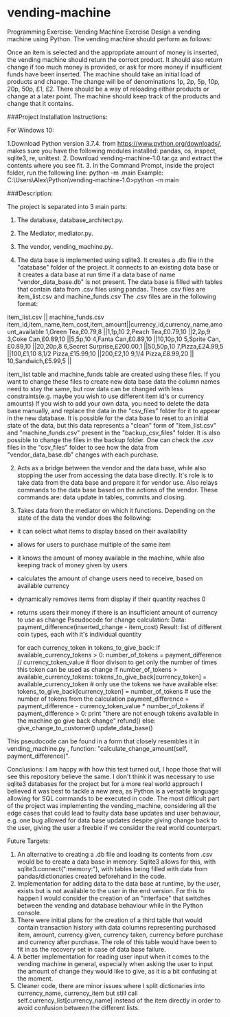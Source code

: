 # vending-machine
 
Programming Exercise: Vending Machine Exercise
Design a vending machine using Python. The vending machine should perform as follows:

Once an item is selected and the appropriate amount of money is inserted, the vending machine should return the correct product.
It should also return change if too much money is provided, or ask for more money if insufficient funds have been inserted.
The machine should take an initial load of products and change. The change will be of denominations 1p, 2p, 5p, 10p, 20p, 50p, £1, £2.
There should be a way of reloading either products or change at a later point.
The machine should keep track of the products and change that it contains.

###Project Installation Instructions:

For Windows 10:

1.Download Python version 3.7.4. from https://www.python.org/downloads/, makes sure you have the following modules installed: pandas, os, inspect, sqlite3, re, unittest.
2. Download vending-machine-1.0.tar.gz and extract the contents where you see fit.
3. In the Command Prompt, inside the project folder, run the following line: python -m .main Example: C:\Users\Alex\Python\vending-machine-1.0>python -m main

###Description:

The project is separated into 3 main parts:
1. The database, database_architect.py.
2. The Mediator, mediator.py.
3. The vendor, vending_machine.py.

1. The data base is implemented using sqlite3. It creates a .db file in the "database" folder of the project. It connects to an existing data base or it creates a data base at run time if a data base of name "vendor_data_base.db" is not present.
The data base is filled with tables that contain data from .csv files using pandas. These .csv files are item_list.csv and machine_funds.csv
The .csv files are in the following format:


item_list.csv			       || machine_funds.csv
item_id,item_name,item_cost,item_amount||currency_id,currency_name,amount_available
1,Green Tea,£0.79,8		       ||1,1p,10
2,Peach Tea,£0.79,10		       ||2,2p,9
3,Coke Can,£0.89,10		       ||5,5p,10
4,Fanta Can,£0.89,10		       ||10,10p,10
5,Sprite Can,£0.89,10		       ||20,20p,8
6,Secret Surprise,£200.00,1	       ||50,50p,10
7,Pizza,£24.99,5		       ||100,£1,10
8,1/2 Pizza,£15.99,10		       ||200,£2,10
9,1/4 Pizza,£8.99,20		       ||
10,Sandwich,£5.99,5		       ||



item_list table and machine_funds table are created using these files. If you want to change these files to create new data base data the column names need to stay the same, but row data can be changed with less constraints(e.g. maybe you wish to use different item id's or currency amounts)
If you wish to add your own data, you need to delete the data base manually, and replace the data in the "csv_files" folder for it to appear in the new database.
It is possible for the data base to reset to an initial state of the data, but this data represents a "clean" form of "item_list.csv" and "machine_funds.csv" present in the "backup_csv_files" folder. It is also possible to change the files in the backup folder.
One can check the .csv files in the "csv_files" folder to see how the data from "vendor_data_base.db" changes with each purchase.

2. Acts as a bridge between the vendor and the data base, while also stopping the user from accessing the data base directly. It's role is to take data from the data base and prepare it for vendor use. 
Also relays commands to the data base based on the actions of the vendor. These commands are: data update in tables, commits and closing.

3. Takes data from the mediator on which it functions. Depending on the state of the data the vendor does the following:
- it can select what items to display based on their availability
- allows for users to purchase multiple of the same item
- it knows the amount of money available in the machine, while also keeping track of money given by users
- calculates the amount of change users need to receive, based on available currency
- dynamically removes items from display if their quantity reaches 0
- returns users their money if there is an insufficient amount of currency to use as change
Pseudocode for change calculation:
Data: payment_difference(inserted_change - item_cost)
Result: list of different coin types, each with it's individual quantity
	
	for each currency_token in tokens_to_give_back:
		if available_currency_tokens > 0:
			number_of_tokens = payment_difference // currency_token_value # floor divison to get only the number of times this token can be used as change
			if number_of_tokens > available_currency_tokens:
				tokens_to_give_back[currency_token] = available_currency_token # only use the tokens we have available
			else:
				tokens_to_give_back[currency_token] = number_of_tokens # use the number of tokens from the calculation
			payment_difference = payment_difference - currency_token_value * number_of_tokens
	if payment_difference > 0:
		print "there are not enough tokens available in the machine go give back change"
		refund()
	else:
		give_change_to_customer()
		update_data_base()

This pseudocode can be found in a form that closely resembles it in vending_machine.py , function: "calculate_change_amount(self, payment_difference)".

Conclusions:
I am happy with how this test turned out, I hope those that will see this repository believe the same.
I don't think it was necessary to use sqlite3 databases for the project but for a more real world approach I believed it was best to tackle a new area, as Python is a versatile language allowing for SQL commands to be executed in code.
The most difficult part of the project was implementing the vending_machine, considering all the edge cases that could lead to faulty data base updates and user behaviour, e.g. one bug allowed for data base updates despite giving change back to the user, giving the user a freebie if we consider the real world counterpart.

Future Targets:
1. An alternative to creating a .db file and loading its contents from .csv would be to create a data base in memory. Sqlite3 allows for this, with sqlite3.connect(":memory:"), with tables being filled with data from pandas/dictionaries created beforehand in the code.
2. Implementation for adding data to the data base at runtime, by the user, exists but is not available to the user in the end version. For this to happen I would consider the creation of an "interface" that switches between the vending and database behaviour while in the Python console.
3. There were initial plans for the creation of a third table that would contain transaction history with data columns representing purchased item, amount, currency given, currency taken, currency before purchase and currency after purchase.
The role of this table would have been to fit in as the recovery set in case of data base failure.
4. A better implementation for reading user input when it comes to the vending machine in general, especially when asking the user to input the amount of change they would like to give, as it is a bit confusing at the moment.
5. Cleaner code, there are minor issues where I split dictionaries into currency_name, currency_item but still call self.currency_list[currency_name] instead of the item directly in order to avoid confusion between the different lists.
